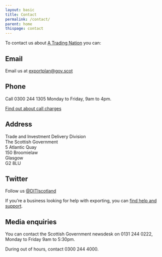 ```yaml
---
layout: basic
title: Contact
permalink: /contact/
parent: home
thispage: contact
---
```


<p class="leader  ds_leader">
To contact us about <a href="https://www.gov.scot/publications/scotland-a-trading-nation/">A Trading Nation</a> you can:
</p>

## Email
Email us at <exportplan@gov.scot>

## Phone
Call 0300 244 1305 Monday to Friday, 9am to 4pm.

[Find out about call charges](https://www.gov.uk/call-charges)

## Address
Trade and Investment Delivery Division  
The Scottish Government  
5 Atlantic Quay  
150 Broomielaw  
Glasgow  
G2 8LU  

## Twitter
Follow us [@DITIscotland](https://twitter.com/ditiscotland?lang=en)

<div class="ds_inset-text">
<div class="ds_inset-text__text">
If you’re a business looking for help with exporting, you can <a href="/help-for-businesses/">find help and support</a>.
</div>
</div>


## Media enquiries
You can contact the Scottish Government newsdesk on 0131 244 0222, Monday to Friday 9am to 5:30pm.

During out of hours, contact 0300 244 4000.
